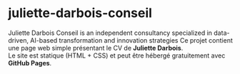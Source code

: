# juliette-darbois-conseil
Juliette Darbois Conseil is an independent consultancy specialized in data-driven, AI-based transformation and innovation strategies
Ce projet contient une page web simple présentant le CV de **Juliette Darbois**.  
Le site est statique (HTML + CSS) et peut être hébergé gratuitement avec **GitHub Pages**.
